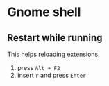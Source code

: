 # Gnome shell

## Restart while running

This helps reloading extensions.

1. press `Alt + F2`
1. insert `r` and press `Enter`
